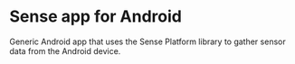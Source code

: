 Sense app for Android
============

Generic Android app that uses the Sense Platform library to gather sensor data from the Android device.
